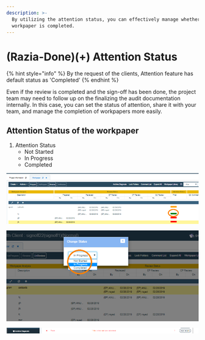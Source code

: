 ```yaml
---
description: >-
  By utilizing the attention status, you can effectively manage whether the
  workpaper is completed.
---
```


# \(Razia-Done\)\(+\) Attention Status

{% hint style="info" %}
By the request of the clients, Attention feature has default status as 'Completed'
{% endhint %}

Even if the review is completed and the sign-off has been done, the project team may need to follow up on the finalizing the audit documentation internally. In this case, you can set the status of attention, share it with your team, and manage the completion of workpapers more easily.

## Attention Status of the workpaper

1. Attention Status
   * Not Started
   * In Progress
   * Completed

![1.Click the color button in the attention column of the corresponding workpaper.](../../../.gitbook/assets/image%20%2836%29.png)

![2.Change Attention Status accordingly](../../../.gitbook/assets/image%20%281%29.png)

![3. When the documentation is finalized, change the attention status as &quot;Completed&quot;.](../../../.gitbook/assets/image%20%2837%29.png)


